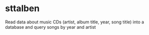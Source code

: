 # sttalben
Read data about music CDs (artist, album title, year, song title) into a database and 
query songs by year and artist
